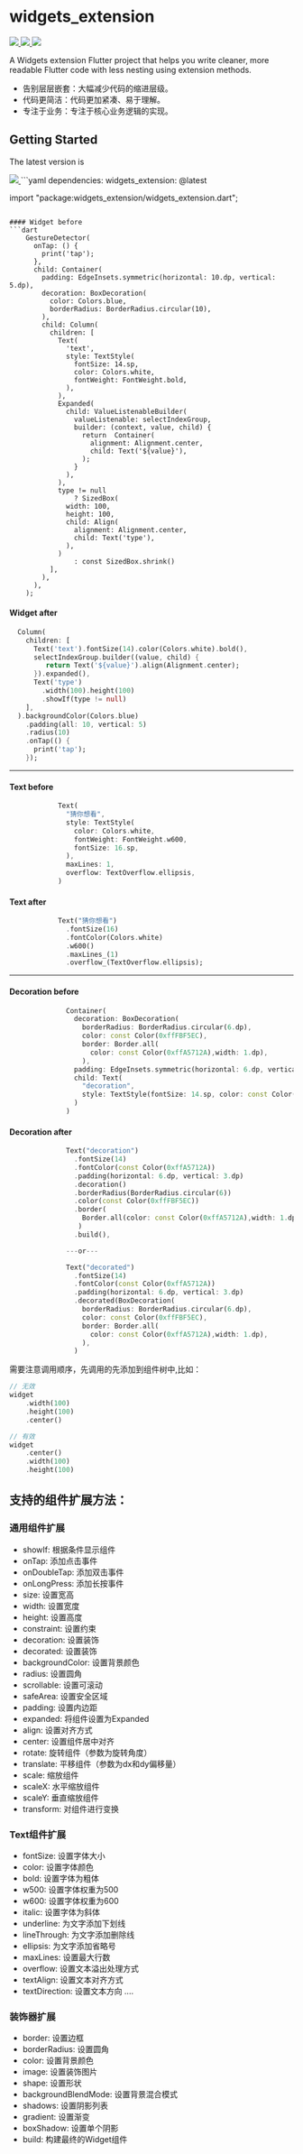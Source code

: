 # widgets_extension
<a href="https://pub.dev/packages/widgets_extension">
  <img src="https://img.shields.io/pub/v/widgets_extension.svg"/>
</a>
<a href="https://flutter.dev/">
  <img src="https://img.shields.io/badge/flutter-%3E%3D%203.0.0-green.svg"/>
</a>
<a href="https://opensource.org/licenses/MIT">
  <img src="https://img.shields.io/badge/License-MIT-yellow.svg"/>
</a>

A Widgets extension Flutter project that helps you write cleaner, more readable Flutter code with less nesting using extension methods.

- 告别层层嵌套：大幅减少代码的缩进层级。
- 代码更简洁：代码更加紧凑、易于理解。
- 专注于业务：专注于核心业务逻辑的实现。
## Getting Started
The latest version is

<a href="https://pub.dev/packages/widgets_extension">
    <img src="https://img.shields.io/pub/v/widgets_extension.svg"/>
</a>
```yaml
   dependencies:
     widgets_extension: @latest

   import "package:widgets_extension/widgets_extension.dart";
```

#### Widget before
```dart
    GestureDetector(
      onTap: () {
        print('tap');
      },
      child: Container(
        padding: EdgeInsets.symmetric(horizontal: 10.dp, vertical: 5.dp),
        decoration: BoxDecoration(
          color: Colors.blue,
          borderRadius: BorderRadius.circular(10),
        ),
        child: Column(
          children: [
            Text(
              'text',
              style: TextStyle(
                fontSize: 14.sp,
                color: Colors.white,
                fontWeight: FontWeight.bold,
              ),
            ),
            Expanded(
              child: ValueListenableBuilder(
                valueListenable: selectIndexGroup,
                builder: (context, value, child) {
                  return  Container(
                    alignment: Alignment.center,
                    child: Text('${value}'),
                  );
                }
              ),
            ),
            type != null
                ? SizedBox(
              width: 100,
              height: 100,
              child: Align(
                alignment: Alignment.center,
                child: Text('type'),
              ),
            )
                : const SizedBox.shrink()
          ],
        ),
      ),
    );
```
#### Widget after
```dart
  Column(
    children: [
      Text('text').fontSize(14).color(Colors.white).bold(),
      selectIndexGroup.builder((value, child) {
         return Text('${value}').align(Alignment.center);
      }).expanded(),
      Text('type')
        .width(100).height(100)
        .showIf(type != null)
    ],
  ).backgroundColor(Colors.blue)
    .padding(all: 10, vertical: 5)
    .radius(10)
    .onTap(() {
      print('tap');
    });
```
---
#### Text before
```dart
            Text(
              "猜你想看",
              style: TextStyle(
                color: Colors.white,
                fontWeight: FontWeight.w600,
                fontSize: 16.sp,
              ),
              maxLines: 1,
              overflow: TextOverflow.ellipsis,
            )
```

#### Text after
```dart
            Text("猜你想看")
              .fontSize(16)
              .fontColor(Colors.white)
              .w600()
              .maxLines_(1)
              .overflow_(TextOverflow.ellipsis);
```
---
#### Decoration before
```dart
              Container(
                decoration: BoxDecoration(
                  borderRadius: BorderRadius.circular(6.dp),
                  color: const Color(0xffFBF5EC),
                  border: Border.all(
                    color: const Color(0xffA5712A),width: 1.dp),
                  ),
                padding: EdgeInsets.symmetric(horizontal: 6.dp, vertical: 3.dp),
                child: Text(
                  "decoration", 
                  style: TextStyle(fontSize: 14.sp, color: const Color(0xffA5712A))
                )
              )
```
#### Decoration after
```dart
              Text("decoration")
                .fontSize(14)
                .fontColor(const Color(0xffA5712A))
                .padding(horizontal: 6.dp, vertical: 3.dp)
                .decoration()
                .borderRadius(BorderRadius.circular(6))
                .color(const Color(0xffFBF5EC))
                .border(
                  Border.all(color: const Color(0xffA5712A),width: 1.dp),
                 )
                .build(),

              ---or---

              Text("decorated")
                .fontSize(14)
                .fontColor(const Color(0xffA5712A))
                .padding(horizontal: 6.dp, vertical: 3.dp)
                .decorated(BoxDecoration(
                  borderRadius: BorderRadius.circular(6.dp),
                  color: const Color(0xffFBF5EC),
                  border: Border.all(
                    color: const Color(0xffA5712A),width: 1.dp),
                  ),
                )
```
需要注意调用顺序，先调用的先添加到组件树中,比如：
```dart
// 无效
widget
    .width(100)
    .height(100)
    .center()

// 有效
widget
    .center()
    .width(100)
    .height(100)
```
## 支持的组件扩展方法：
### 通用组件扩展
- showIf: 根据条件显示组件
- onTap: 添加点击事件
- onDoubleTap: 添加双击事件
- onLongPress: 添加长按事件
- size: 设置宽高
- width: 设置宽度
- height: 设置高度
- constraint: 设置约束
- decoration: 设置装饰
- decorated: 设置装饰
- backgroundColor: 设置背景颜色
- radius: 设置圆角
- scrollable: 设置可滚动
- safeArea: 设置安全区域
- padding: 设置内边距
- expanded: 将组件设置为Expanded
- align: 设置对齐方式
- center: 设置组件居中对齐
- rotate: 旋转组件（参数为旋转角度）
- translate: 平移组件（参数为dx和dy偏移量）
- scale: 缩放组件
- scaleX: 水平缩放组件
- scaleY: 垂直缩放组件
- transform: 对组件进行变换

### Text组件扩展
- fontSize: 设置字体大小
- color: 设置字体颜色
- bold: 设置字体为粗体
- w500: 设置字体权重为500
- w600: 设置字体权重为600
- italic: 设置字体为斜体
- underline: 为文字添加下划线
- lineThrough: 为文字添加删除线
- ellipsis: 为文字添加省略号
- maxLines: 设置最大行数
- overflow: 设置文本溢出处理方式
- textAlign: 设置文本对齐方式
- textDirection: 设置文本方向
....

### 装饰器扩展
- border: 设置边框
- borderRadius: 设置圆角
- color: 设置背景颜色
- image: 设置装饰图片
- shape: 设置形状
- backgroundBlendMode: 设置背景混合模式
- shadows: 设置阴影列表
- gradient: 设置渐变
- boxShadow: 设置单个阴影
- build: 构建最终的Widget组件